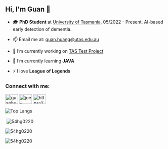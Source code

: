 ## Hi, I'm Guan 👋

- 🎓 **PhD Student** at [University of Tasmania](https://www.utas.edu.au/), 05/2022 - Present. AI-based early detection of dementia.

- 📫 Email me at: [guan.huang@utas.edu.au](mailto:guan.huang@utas.edu.au)

- 🔭 I’m currently working on [TAS Test Project](https://www.utas.edu.au/wicking/newsletters/mar21/tastest/_nocache)

- 🌱 I’m currently learning **JAVA**

- ⚡ I love **League of Legends**

<h3 align="left">Connect with me:</h3>
<p align="left">
<a href="https://twitter.com/guanhuang16" target="blank"><img align="center" src="https://raw.githubusercontent.com/rahuldkjain/github-profile-readme-generator/master/src/images/icons/Social/twitter.svg" alt="guanhuang16" height="30" width="40" /></a>
<a href="https://linkedin.com/in/joe-huang-039252188" target="blank"><img align="center" src="https://raw.githubusercontent.com/rahuldkjain/github-profile-readme-generator/master/src/images/icons/Social/linked-in-alt.svg" alt="joe-huang-039252188" height="30" width="40" /></a>
<a href="https://discord.gg/https://discord.gg/GHXVrwrK" target="blank"><img align="center" src="https://raw.githubusercontent.com/rahuldkjain/github-profile-readme-generator/master/src/images/icons/Social/discord.svg" alt="https://discord.gg/GHXVrwrK" height="30" width="40" /></a>
</p>

![Top Langs](https://github-readme-stats.vercel.app/api/top-langs/?username=54hg0220&theme=default)

<p>&nbsp;<img align="center" src="https://github-readme-stats.vercel.app/api?username=54hg022&show_icons=true&locale=en" alt="54hg0220" /></p> 

<p><img align="center" src="https://github-readme-streak-stats.herokuapp.com/?user=54hg0220&" alt="54hg0220" /></p>

<p align="left"> <img src="https://komarev.com/ghpvc/?username=54hg0220&label=Profile%20views&color=0e75b6&style=flat" alt="54hg0220" /> </p>
